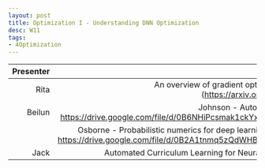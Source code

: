 ```yaml
---
layout: post
title: Optimization I - Understanding DNN Optimization
desc: W11
tags:
- 4Optimization
---
```



| Presenter | Papers |
| -----: | ----------: |
| Rita | An overview of gradient optimization algorithms,(https://arxiv.org/abs/1609.04747)  |
| Beilun |  Johnson - Automatic Differentiation. https://drive.google.com/file/d/0B6NHiPcsmak1ckYxR2hmRGdzdFk/view |
|  | Osborne - Probabilistic numerics for deep learning - DLSS 2017.pdf https://drive.google.com/file/d/0B2A1tnmq5zQdWHBYOFctNi1KdVU/view |
| Jack | Automated Curriculum Learning for Neural Networks, ICML17 |
